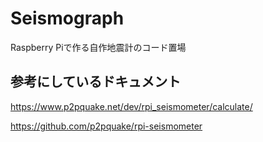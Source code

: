 # Seismograph
Raspberry Piで作る自作地震計のコード置場

## 参考にしているドキュメント
https://www.p2pquake.net/dev/rpi_seismometer/calculate/

https://github.com/p2pquake/rpi-seismometer

